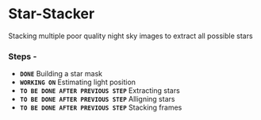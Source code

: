# Star-Stacker
Stacking multiple poor quality night sky images to extract all possible stars

### Steps - 
* **```DONE```** Building a star mask
* **```WORKING ON```** Estimating light position
* **```TO BE DONE AFTER PREVIOUS STEP```** Extracting stars
* **```TO BE DONE AFTER PREVIOUS STEP```** Alligning stars
* **```TO BE DONE AFTER PREVIOUS STEP```** Stacking frames


